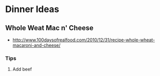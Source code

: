 # Dinner Ideas

## Whole Weat Mac n' Cheese
* http://www.100daysofrealfood.com/2010/12/31/recipe-whole-wheat-macaroni-and-cheese/

### Tips
1. Add beef
